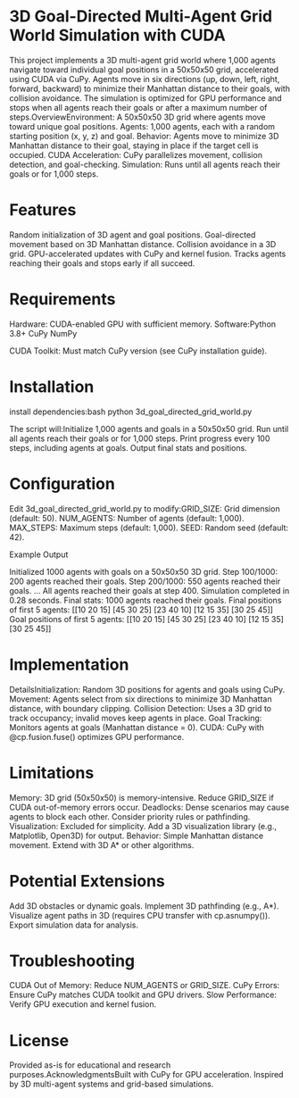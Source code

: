 # 3D Goal-Directed Multi-Agent Grid World Simulation with CUDA


This project implements a 3D multi-agent grid world where 1,000 agents navigate toward individual goal positions in a 50x50x50 grid, accelerated using CUDA via CuPy. Agents move in six directions (up, down, left, right, forward, backward) to minimize their Manhattan distance to their goals, with collision avoidance. The simulation is optimized for GPU performance and stops when all agents reach their goals or after a maximum number of steps.OverviewEnvironment: A 50x50x50 3D grid where agents move toward unique goal positions.
Agents: 1,000 agents, each with a random starting position (x, y, z) and goal.
Behavior: Agents move to minimize 3D Manhattan distance to their goal, staying in place if the target cell is occupied.
CUDA Acceleration: CuPy parallelizes movement, collision detection, and goal-checking.
Simulation: Runs until all agents reach their goals or for 1,000 steps.

# Features

Random initialization of 3D agent and goal positions.
Goal-directed movement based on 3D Manhattan distance.
Collision avoidance in a 3D grid.
GPU-accelerated updates with CuPy and kernel fusion.
Tracks agents reaching their goals and stops early if all succeed.

# Requirements


Hardware: CUDA-enabled GPU with sufficient memory.
Software:Python 3.8+
CuPy
NumPy

CUDA Toolkit: Must match CuPy version (see CuPy installation guide).

# Installation

install dependencies:bash
python 3d_goal_directed_grid_world.py


The script will:Initialize 1,000 agents and goals in a 50x50x50 grid.
Run until all agents reach their goals or for 1,000 steps.
Print progress every 100 steps, including agents at goals.
Output final stats and positions.

# Configuration

Edit 3d_goal_directed_grid_world.py to modify:GRID_SIZE: Grid dimension (default: 50).
NUM_AGENTS: Number of agents (default: 1,000).
MAX_STEPS: Maximum steps (default: 1,000).
SEED: Random seed (default: 42).

Example Output

Initialized 1000 agents with goals on a 50x50x50 3D grid.
Step 100/1000: 200 agents reached their goals.
Step 200/1000: 550 agents reached their goals.
...
All agents reached their goals at step 400.
Simulation completed in 0.28 seconds.
Final stats: 1000 agents reached their goals.
Final positions of first 5 agents:
[[10 20 15]
 [45 30 25]
 [23 40 10]
 [12 15 35]
 [30 25 45]]
Goal positions of first 5 agents:
[[10 20 15]
 [45 30 25]
 [23 40 10]
 [12 15 35]
 [30 25 45]]



# Implementation

 DetailsInitialization: Random 3D positions for agents and goals using CuPy.
Movement: Agents select from six directions to minimize 3D Manhattan distance, with boundary clipping.
Collision Detection: Uses a 3D grid to track occupancy; invalid moves keep agents in place.
Goal Tracking: Monitors agents at goals (Manhattan distance = 0).
CUDA: CuPy with @cp.fusion.fuse() optimizes GPU performance.

# Limitations

Memory: 3D grid (50x50x50) is memory-intensive. Reduce GRID_SIZE if CUDA out-of-memory errors occur.
Deadlocks: Dense scenarios may cause agents to block each other. Consider priority rules or pathfinding.
Visualization: Excluded for simplicity. Add a 3D visualization library (e.g., Matplotlib, Open3D) for output.
Behavior: Simple Manhattan distance movement. Extend with 3D A* or other algorithms.

# Potential Extensions

Add 3D obstacles or dynamic goals.
Implement 3D pathfinding (e.g., A*).
Visualize agent paths in 3D (requires CPU transfer with cp.asnumpy()).
Export simulation data for analysis.

# Troubleshooting


CUDA Out of Memory: Reduce NUM_AGENTS or GRID_SIZE.
CuPy Errors: Ensure CuPy matches CUDA toolkit and GPU drivers.
Slow Performance: Verify GPU execution and kernel fusion.

# License


Provided as-is for educational and research purposes.AcknowledgmentsBuilt with CuPy for GPU acceleration.
Inspired by 3D multi-agent systems and grid-based simulations.

